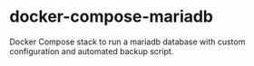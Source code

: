 # docker-compose-mariadb
Docker Compose stack to run a mariadb database with custom configuration and automated backup script. 
